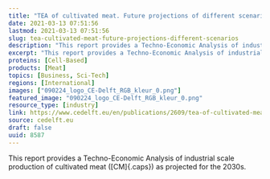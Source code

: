 ```yaml
---
title: "TEA of cultivated meat. Future projections of different scenarios"
date: 2021-03-13 07:51:56
lastmod: 2021-03-13 07:51:56
slug: tea-cultivated-meat-future-projections-different-scenarios
description: "This report provides a Techno-Economic Analysis of industrial scale production of cultivated meat (CM) as projected for the&nbsp;2030s."
excerpt: "This report provides a Techno-Economic Analysis of industrial scale production of cultivated meat (CM) as projected for the&nbsp;2030s."
proteins: [Cell-Based]
products: [Meat]
topics: [Business, Sci-Tech]
regions: [International]
images: ["090224_logo_CE-Delft_RGB_kleur_0.png"]
featured_image: "090224_logo_CE-Delft_RGB_kleur_0.png"
resource_type: [industry]
link: https://www.cedelft.eu/en/publications/2609/tea-of-cultivated-meat-future-projections-of-different-scenarios
source: cedelft.eu
draft: false
uuid: 8587
---
```

This report provides a Techno-Economic Analysis of industrial scale
production of cultivated meat ([CM]{.caps}) as projected for the 2030s.
